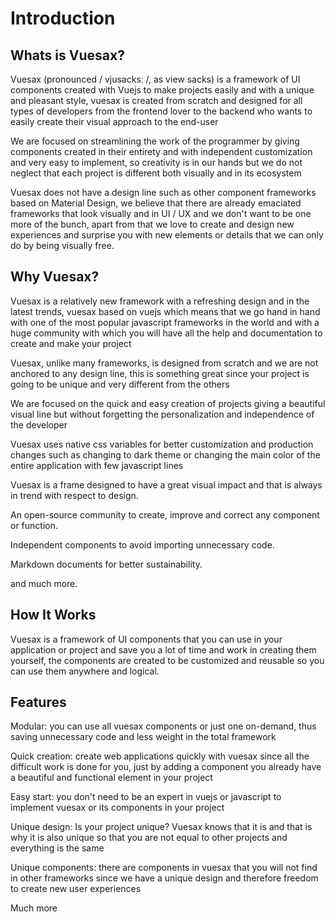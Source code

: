 # Introduction

## Whats is Vuesax?

Vuesax (pronounced / vjusacksː /, as view sacks) is a framework of UI components created with Vuejs to make projects easily and with a unique and pleasant style, vuesax is created from scratch and designed for all types of developers from the frontend lover to the backend who wants to easily create their visual approach to the end-user

We are focused on streamlining the work of the programmer by giving components created in their entirety and with independent customization and very easy to implement, so creativity is in our hands but we do not neglect that each project is different both visually and in its ecosystem

Vuesax does not have a design line such as other component frameworks based on Material Design, we believe that there are already emaciated frameworks that look visually and in UI / UX and we don't want to be one more of the bunch, apart from that we love to create and design new experiences and surprise you with new elements or details that we can only do by being visually free.

## Why Vuesax?

Vuesax is a relatively new framework with a refreshing design and in the latest trends, vuesax based on vuejs which means that we go hand in hand with one of the most popular javascript frameworks in the world and with a huge community with which you will have all the help and documentation to create and make your project

Vuesax, unlike many frameworks, is designed from scratch and we are not anchored to any design line, this is something great since your project is going to be unique and very different from the others

We are focused on the quick and easy creation of projects giving a beautiful visual line but without forgetting the personalization and independence of the developer

Vuesax uses native css variables for better customization and production changes such as changing to dark theme or changing the main color of the entire application with few javascript lines

Vuesax is a frame designed to have a great visual impact and that is always in trend with respect to design.

An open-source community to create, improve and correct any component or function.

Independent components to avoid importing unnecessary code.

Markdown documents for better sustainability.

and much more.

## How It Works
Vuesax is a framework of UI components that you can use in your application or project and save you a lot of time and work in creating them yourself, the components are created to be customized and reusable so you can use them anywhere and logical.

## Features

Modular: you can use all vuesax components or just one on-demand, thus saving unnecessary code and less weight in the total framework

Quick creation: create web applications quickly with vuesax since all the difficult work is done for you, just by adding a component you already have a beautiful and functional element in your project

Easy start: you don't need to be an expert in vuejs or javascript to implement vuesax or its components in your project

Unique design: Is your project unique? Vuesax knows that it is and that is why it is also unique so that you are not equal to other projects and everything is the same

Unique components: there are components in vuesax that you will not find in other frameworks since we have a unique design and therefore freedom to create new user experiences

Much more